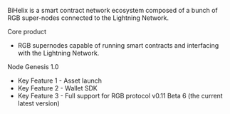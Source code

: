 BiHelix is a smart contract network ecosystem composed of a bunch of RGB super-nodes connected to the Lightning Network.

Core product
- RGB supernodes capable of running smart contracts and interfacing with the Lightning Network.

Node Genesis 1.0
- Key Feature 1 - Asset Iaunch
- Key Feature 2 - Wallet SDK
- Key Feature 3 - Full support for RGB protocol v0.11 Beta 6 (the current latest version)
